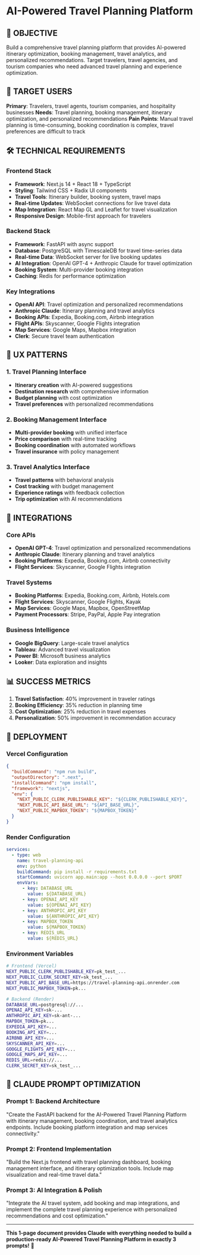 # AI-Powered Travel Planning Platform

## 🎯 OBJECTIVE
Build a comprehensive travel planning platform that provides AI-powered itinerary optimization, booking management, travel analytics, and personalized recommendations. Target travelers, travel agencies, and tourism companies who need advanced travel planning and experience optimization.

## 👥 TARGET USERS
**Primary**: Travelers, travel agents, tourism companies, and hospitality businesses
**Needs**: Travel planning, booking management, itinerary optimization, and personalized recommendations
**Pain Points**: Manual travel planning is time-consuming, booking coordination is complex, travel preferences are difficult to track

## 🛠️ TECHNICAL REQUIREMENTS

### Frontend Stack
- **Framework**: Next.js 14 + React 18 + TypeScript
- **Styling**: Tailwind CSS + Radix UI components
- **Travel Tools**: Itinerary builder, booking system, travel maps
- **Real-time Updates**: WebSocket connections for live travel data
- **Map Integration**: React Map GL and Leaflet for travel visualization
- **Responsive Design**: Mobile-first approach for travelers

### Backend Stack
- **Framework**: FastAPI with async support
- **Database**: PostgreSQL with TimescaleDB for travel time-series data
- **Real-time Data**: WebSocket server for live booking updates
- **AI Integration**: OpenAI GPT-4 + Anthropic Claude for travel optimization
- **Booking System**: Multi-provider booking integration
- **Caching**: Redis for performance optimization

### Key Integrations
- **OpenAI API**: Travel optimization and personalized recommendations
- **Anthropic Claude**: Itinerary planning and travel analytics
- **Booking APIs**: Expedia, Booking.com, Airbnb integration
- **Flight APIs**: Skyscanner, Google Flights integration
- **Map Services**: Google Maps, Mapbox integration
- **Clerk**: Secure travel team authentication

## 🎨 UX PATTERNS

### 1. Travel Planning Interface
- **Itinerary creation** with AI-powered suggestions
- **Destination research** with comprehensive information
- **Budget planning** with cost optimization
- **Travel preferences** with personalized recommendations

### 2. Booking Management Interface
- **Multi-provider booking** with unified interface
- **Price comparison** with real-time tracking
- **Booking coordination** with automated workflows
- **Travel insurance** with policy management

### 3. Travel Analytics Interface
- **Travel patterns** with behavioral analysis
- **Cost tracking** with budget management
- **Experience ratings** with feedback collection
- **Trip optimization** with AI recommendations

## 🔗 INTEGRATIONS

### Core APIs
- **OpenAI GPT-4**: Travel optimization and personalized recommendations
- **Anthropic Claude**: Itinerary planning and travel analytics
- **Booking Platforms**: Expedia, Booking.com, Airbnb connectivity
- **Flight Services**: Skyscanner, Google Flights integration

### Travel Systems
- **Booking Platforms**: Expedia, Booking.com, Airbnb, Hotels.com
- **Flight Services**: Skyscanner, Google Flights, Kayak
- **Map Services**: Google Maps, Mapbox, OpenStreetMap
- **Payment Processors**: Stripe, PayPal, Apple Pay integration

### Business Intelligence
- **Google BigQuery**: Large-scale travel analytics
- **Tableau**: Advanced travel visualization
- **Power BI**: Microsoft business analytics
- **Looker**: Data exploration and insights

## 📊 SUCCESS METRICS
1. **Travel Satisfaction**: 40% improvement in traveler ratings
2. **Booking Efficiency**: 35% reduction in planning time
3. **Cost Optimization**: 25% reduction in travel expenses
4. **Personalization**: 50% improvement in recommendation accuracy

## 🚀 DEPLOYMENT

### Vercel Configuration
```json
{
  "buildCommand": "npm run build",
  "outputDirectory": ".next",
  "installCommand": "npm install",
  "framework": "nextjs",
  "env": {
    "NEXT_PUBLIC_CLERK_PUBLISHABLE_KEY": "${CLERK_PUBLISHABLE_KEY}",
    "NEXT_PUBLIC_API_BASE_URL": "${API_BASE_URL}",
    "NEXT_PUBLIC_MAPBOX_TOKEN": "${MAPBOX_TOKEN}"
  }
}
```

### Render Configuration
```yaml
services:
  - type: web
    name: travel-planning-api
    env: python
    buildCommand: pip install -r requirements.txt
    startCommand: uvicorn app.main:app --host 0.0.0.0 --port $PORT
    envVars:
      - key: DATABASE_URL
        value: ${DATABASE_URL}
      - key: OPENAI_API_KEY
        value: ${OPENAI_API_KEY}
      - key: ANTHROPIC_API_KEY
        value: ${ANTHROPIC_API_KEY}
      - key: MAPBOX_TOKEN
        value: ${MAPBOX_TOKEN}
      - key: REDIS_URL
        value: ${REDIS_URL}
```

### Environment Variables
```bash
# Frontend (Vercel)
NEXT_PUBLIC_CLERK_PUBLISHABLE_KEY=pk_test_...
NEXT_PUBLIC_CLERK_SECRET_KEY=sk_test_...
NEXT_PUBLIC_API_BASE_URL=https://travel-planning-api.onrender.com
NEXT_PUBLIC_MAPBOX_TOKEN=pk...

# Backend (Render)
DATABASE_URL=postgresql://...
OPENAI_API_KEY=sk-...
ANTHROPIC_API_KEY=sk-ant-...
MAPBOX_TOKEN=pk...
EXPEDIA_API_KEY=...
BOOKING_API_KEY=...
AIRBNB_API_KEY=...
SKYSCANNER_API_KEY=...
GOOGLE_FLIGHTS_API_KEY=...
GOOGLE_MAPS_API_KEY=...
REDIS_URL=redis://...
CLERK_SECRET_KEY=sk_test_...
```

## 🎯 CLAUDE PROMPT OPTIMIZATION

### Prompt 1: Backend Architecture
"Create the FastAPI backend for the AI-Powered Travel Planning Platform with itinerary management, booking coordination, and travel analytics endpoints. Include booking platform integration and map services connectivity."

### Prompt 2: Frontend Implementation
"Build the Next.js frontend with travel planning dashboard, booking management interface, and itinerary optimization tools. Include map visualization and real-time travel data."

### Prompt 3: AI Integration & Polish
"Integrate the AI travel system, add booking and map integrations, and implement the complete travel planning experience with personalized recommendations and cost optimization."

---

**This 1-page document provides Claude with everything needed to build a production-ready AI-Powered Travel Planning Platform in exactly 3 prompts!** 🚀
